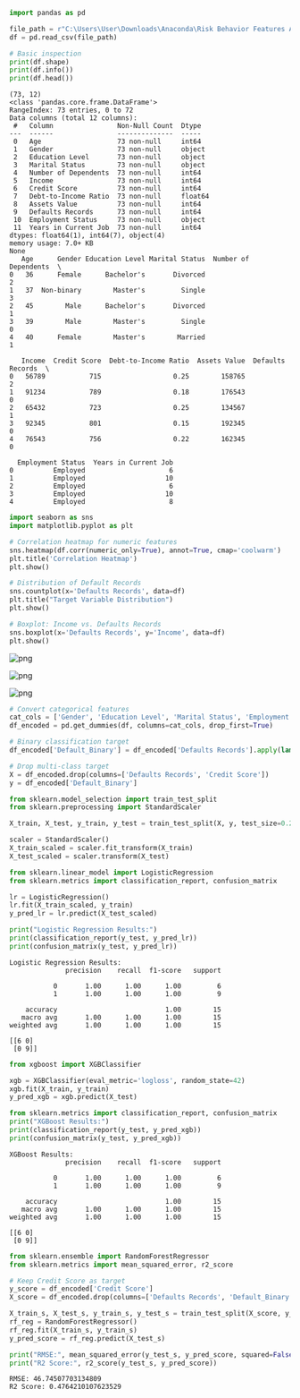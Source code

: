 ```python
import pandas as pd

file_path = r"C:\Users\User\Downloads\Anaconda\Risk Behavior Features Analysis\risk_behavior_features.csv"
df = pd.read_csv(file_path)

# Basic inspection
print(df.shape)
print(df.info())
print(df.head())

```

    (73, 12)
    <class 'pandas.core.frame.DataFrame'>
    RangeIndex: 73 entries, 0 to 72
    Data columns (total 12 columns):
     #   Column                Non-Null Count  Dtype  
    ---  ------                --------------  -----  
     0   Age                   73 non-null     int64  
     1   Gender                73 non-null     object 
     2   Education Level       73 non-null     object 
     3   Marital Status        73 non-null     object 
     4   Number of Dependents  73 non-null     int64  
     5   Income                73 non-null     int64  
     6   Credit Score          73 non-null     int64  
     7   Debt-to-Income Ratio  73 non-null     float64
     8   Assets Value          73 non-null     int64  
     9   Defaults Records      73 non-null     int64  
     10  Employment Status     73 non-null     object 
     11  Years in Current Job  73 non-null     int64  
    dtypes: float64(1), int64(7), object(4)
    memory usage: 7.0+ KB
    None
       Age      Gender Education Level Marital Status  Number of Dependents  \
    0   36      Female      Bachelor's       Divorced                     2   
    1   37  Non-binary        Master's         Single                     3   
    2   45        Male      Bachelor's       Divorced                     1   
    3   39        Male        Master's         Single                     0   
    4   40      Female        Master's        Married                     1   
    
       Income  Credit Score  Debt-to-Income Ratio  Assets Value  Defaults Records  \
    0   56789           715                  0.25        158765                 2   
    1   91234           789                  0.18        176543                 0   
    2   65432           723                  0.25        134567                 1   
    3   92345           801                  0.15        192345                 0   
    4   76543           756                  0.22        162345                 0   
    
      Employment Status  Years in Current Job  
    0          Employed                     6  
    1          Employed                    10  
    2          Employed                     6  
    3          Employed                    10  
    4          Employed                     8  
    


```python
import seaborn as sns
import matplotlib.pyplot as plt

# Correlation heatmap for numeric features
sns.heatmap(df.corr(numeric_only=True), annot=True, cmap='coolwarm')
plt.title('Correlation Heatmap')
plt.show()

# Distribution of Default Records
sns.countplot(x='Defaults Records', data=df)
plt.title("Target Variable Distribution")
plt.show()

# Boxplot: Income vs. Defaults Records
sns.boxplot(x='Defaults Records', y='Income', data=df)
plt.show()

```


    
![png](output_1_0.png)
    



    
![png](output_1_1.png)
    



    
![png](output_1_2.png)
    



```python
# Convert categorical features
cat_cols = ['Gender', 'Education Level', 'Marital Status', 'Employment Status', 'Years in Current Job']
df_encoded = pd.get_dummies(df, columns=cat_cols, drop_first=True)

# Binary classification target
df_encoded['Default_Binary'] = df_encoded['Defaults Records'].apply(lambda x: 1 if x >= 1 else 0)

# Drop multi-class target 
X = df_encoded.drop(columns=['Defaults Records', 'Credit Score']) 
y = df_encoded['Default_Binary']

```


```python
from sklearn.model_selection import train_test_split
from sklearn.preprocessing import StandardScaler

X_train, X_test, y_train, y_test = train_test_split(X, y, test_size=0.2, random_state=42)

scaler = StandardScaler()
X_train_scaled = scaler.fit_transform(X_train)
X_test_scaled = scaler.transform(X_test)

```


```python
from sklearn.linear_model import LogisticRegression
from sklearn.metrics import classification_report, confusion_matrix

lr = LogisticRegression()
lr.fit(X_train_scaled, y_train)
y_pred_lr = lr.predict(X_test_scaled)

print("Logistic Regression Results:")
print(classification_report(y_test, y_pred_lr))
print(confusion_matrix(y_test, y_pred_lr))

```

    Logistic Regression Results:
                  precision    recall  f1-score   support
    
               0       1.00      1.00      1.00         6
               1       1.00      1.00      1.00         9
    
        accuracy                           1.00        15
       macro avg       1.00      1.00      1.00        15
    weighted avg       1.00      1.00      1.00        15
    
    [[6 0]
     [0 9]]
    


```python
from xgboost import XGBClassifier

xgb = XGBClassifier(eval_metric='logloss', random_state=42)
xgb.fit(X_train, y_train)
y_pred_xgb = xgb.predict(X_test)

from sklearn.metrics import classification_report, confusion_matrix
print("XGBoost Results:")
print(classification_report(y_test, y_pred_xgb))
print(confusion_matrix(y_test, y_pred_xgb))

```

    XGBoost Results:
                  precision    recall  f1-score   support
    
               0       1.00      1.00      1.00         6
               1       1.00      1.00      1.00         9
    
        accuracy                           1.00        15
       macro avg       1.00      1.00      1.00        15
    weighted avg       1.00      1.00      1.00        15
    
    [[6 0]
     [0 9]]
    


```python
from sklearn.ensemble import RandomForestRegressor
from sklearn.metrics import mean_squared_error, r2_score

# Keep Credit Score as target
y_score = df_encoded['Credit Score']
X_score = df_encoded.drop(columns=['Defaults Records', 'Default_Binary', 'Credit Score'])

X_train_s, X_test_s, y_train_s, y_test_s = train_test_split(X_score, y_score, test_size=0.2, random_state=42)
rf_reg = RandomForestRegressor()
rf_reg.fit(X_train_s, y_train_s)
y_pred_score = rf_reg.predict(X_test_s)

print("RMSE:", mean_squared_error(y_test_s, y_pred_score, squared=False))
print("R2 Score:", r2_score(y_test_s, y_pred_score))

```

    RMSE: 46.74507703134809
    R2 Score: 0.4764210107623529
    
